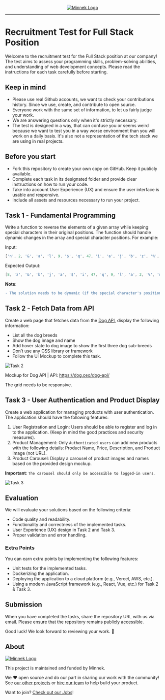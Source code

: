 <p align="center">
  <a href="https://minnekdigital.com/">
    <picture>
      <source media="(prefers-color-scheme: dark)" srcset="https://assets.minnekdigital.com/logo-md.jpg">
      <img alt="Minnek Logo" src="https://assets.minnekdigital.com/logo-md.jpg">
    </picture>    
  </a>
</p>

---

# Recruitment Test for Full Stack Position

Welcome to the recruitment test for the Full Stack position at our company! The test aims to assess your programming skills, problem-solving abilities, and understanding of web development concepts. Please read the instructions for each task carefully before starting.

## Keep in mind
- Please use real Github accounts, we want to check your contributions history. Since we use, create, and contribute to open source.
- Everyone work with the same set of information, to let us fairly judge your work.
- We are answering questions only when it's strictly necessary.
- The test is designed in a way, that can confuse you or seems weird because we want to test you in a way worse environment than you will work on a daily basis. It's also not a representation of the tech stack we are using in real projects.


## Before you start

- Fork this repository to create your own copy on GitHub. Keep it publicly available.
- Complete each task in its designated folder and provide clear instructions on how to run your code.
- Take into account User Experience (UX) and ensure the user interface is usable and responsive.
- Include all assets and resources necessary to run your project.

## Task 1 - Fundamental Programming
Write a function to reverse the elements of a given array while keeping special characters in their original positions. The function should handle dynamic changes in the array and special character positions. For example:

Input:
```js
['n', 2, '&', 'a', 'l', 9, '$', 'q', 47, 'i', 'a', 'j', 'b', 'z', '%', 8]
```

Expected Output:
```js
[8, 'z', '&', 'b', 'j', 'a', '$', 'i', 47, 'q', 9, 'l', 'a', 2, '%', 'n']
```

**Note:**
```diff
- The solution needs to be dynamic (if the special character's position changed, keep it as same).
```

## Task 2 - Fetch Data from API

Create a web page that fetches data from the [Dog API](https://dog.ceo/dog-api/), display the following information:

- List all the dog breeds
- Show the dog image and name
- Add hover state to dog image to show the first three dog sub-breeds
- Don’t use any CSS library or framework
- Follow the UI Mockup to complete this task.

![Task 2](/assets/task_2.jpg)

Mockup for Dog API | API: https://dog.ceo/dog-api/

The grid needs to be responsive.

## Task 3 - User Authentication and Product Display

Create a web application for managing products with user authentication. The application should have the following features:

1. User Registration and Login: Users should be able to register and log in to the application. (Keep in mind the good practices and security measures).
2. Product Management: Only `Authenticated users` can add new products with the following details: Product Name, Price, Description, and Product Image (not URL).
3. Product Carousel: Display a carousel of product images and names based on the provided design mockup.

**Important**: `The carousel should only be accessible to logged-in users`.


![Task 3](/assets/task_3.jpg)

## Evaluation

We will evaluate your solutions based on the following criteria:
- Code quality and readability.
- Functionality and correctness of the implemented tasks.
- User Experience (UX) design in Task 2 and Task 3.
- Proper validation and error handling.

### Extra Points

You can earn extra points by implementing the following features:
- Unit tests for the implemented tasks.
- Dockerizing the application.
- Deploying the application to a cloud platform (e.g., Vercel, AWS, etc.).
- Using a modern JavaScript framework (e.g., React, Vue, etc.) for Task 2 & Task 3.


## Submission

When you have completed the tasks, share the repository URL with us via email. Please ensure that the repository remains publicly accessible.

Good luck! We look forward to reviewing your work. 🤗

## About

<a href="https://minnekdigital.com/">
  <picture>
    <source media="(prefers-color-scheme: dark)" srcset="https://assets.minnekdigital.com/logo-sm.jpg">
    <img alt="Minnek Logo" src="https://assets.minnekdigital.com/logo-sm.jpg">
  </picture>
</a>

This project is maintained and funded by Minnek.

We ❤️ open source and do our part in sharing our work with the community!
See [our other projects][community] or [hire our team][hire] to help build your product.

Want to join? [Check out our Jobs][jobs]!

[community]: https://github.com/Minnek-Digital-Studio
[hire]: https://minnekdigital.com/
[jobs]: https://minnekdigital.com/careers
